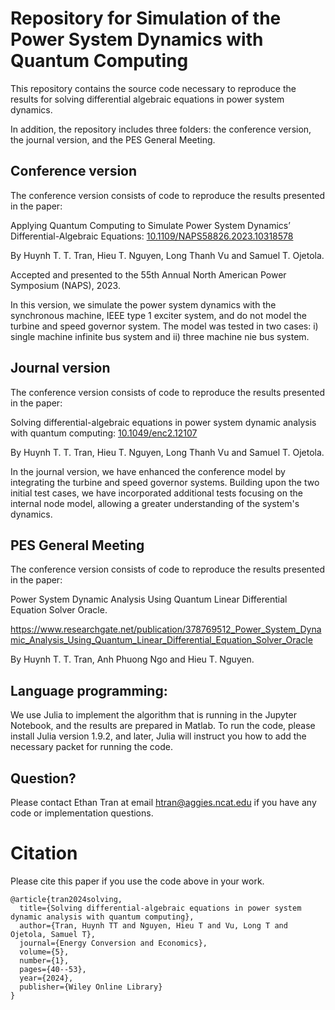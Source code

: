 # Repository for Simulation of the Power System Dynamics with Quantum Computing

This repository contains the source code necessary to reproduce the results for solving differential algebraic equations in power system dynamics.

In addition, the repository includes three folders: the conference version, the journal version, and the PES General Meeting.

## Conference version

The conference version consists of code to reproduce the results presented in the paper:

Applying Quantum Computing to Simulate Power System Dynamics’ Differential-Algebraic Equations:
[10.1109/NAPS58826.2023.10318578](https://ieeexplore.ieee.org/document/10318578)

By Huynh T. T. Tran,  Hieu T. Nguyen, Long Thanh Vu and Samuel T. Ojetola.

Accepted and presented to the 55th Annual North American Power Symposium (NAPS), 2023.

In this version, we simulate the power system dynamics with the synchronous machine, IEEE type 1 exciter system, and do not model the turbine and speed governor system. The model was tested in two cases: i) single machine infinite bus system and ii) three machine nie bus system.


## Journal version

The conference version consists of code to reproduce the results presented in the paper:

Solving differential-algebraic equations in power system dynamic analysis with quantum computing:
[10.1049/enc2.12107](https://doi.org/10.1049/enc2.12107)

By Huynh T. T. Tran,  Hieu T. Nguyen, Long Thanh Vu and Samuel T. Ojetola.

In the journal version,  we have enhanced the conference model by integrating the turbine and speed governor systems. Building upon the two initial test cases, we have incorporated additional tests focusing on the internal node model, allowing a greater understanding of the system's dynamics.


## PES General Meeting

The conference version consists of code to reproduce the results presented in the paper:

Power System Dynamic Analysis Using Quantum Linear Differential Equation Solver Oracle.

https://www.researchgate.net/publication/378769512_Power_System_Dynamic_Analysis_Using_Quantum_Linear_Differential_Equation_Solver_Oracle

By Huynh T. T. Tran, Anh Phuong Ngo and Hieu T. Nguyen.


## Language programming:
We use Julia to implement the algorithm that is running in the Jupyter Notebook, and the results are prepared in Matlab.
To run the code, please install Julia version 1.9.2, and later, Julia will instruct you how to add the necessary packet for running the code.

## Question?
Please contact Ethan Tran at email htran@aggies.ncat.edu if you have any code or implementation questions.

# Citation

Please cite this paper if you use the code above in your work.
```
@article{tran2024solving,
  title={Solving differential-algebraic equations in power system dynamic analysis with quantum computing},
  author={Tran, Huynh TT and Nguyen, Hieu T and Vu, Long T and Ojetola, Samuel T},
  journal={Energy Conversion and Economics},
  volume={5},
  number={1},
  pages={40--53},
  year={2024},
  publisher={Wiley Online Library}
}
```



